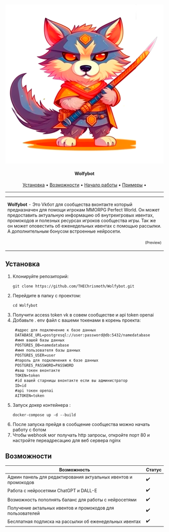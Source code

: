 ![alt Wolfybot](app/images/wolf.png)

<h4 align="center">Wolfybot</h4>

<p align="center">
  <a href="#installation">Установка</a> •
  <a href="#features">Возможности</a> •
  <a href="#usage">Начало работы</a> •
  <a href="#usage">Примеры</a> •
</p>

---

<table>
<tr>
<td>  

**Wolfybot** - Это Vkбот для сообщества вконтакте который предназначен для помощи игрокам MMORPG Perfect World. Он может предоставить актуальную информацию об внутреигровых ивентах, промокодов и полезных ресурсах игроков сообщества игры. Так же он может оповестить об еженедельных ивентах с помощью рассылки. А дополнительным бонусом встроенные нейросети.     

<p align="right">
<sub>(Preview)</sub>
</p>

</td>
</tr>
</table>

## Установка
1. Клонируйте репозиторий:
   ```
   git clone https://github.com/THEChrismoth/Wolfybot.git
   ```
2. Перейдите в папку с проектом:
   ```
   cd Wolfybot
   ```
3. Получити access token vk в совем сообществе и api token openai
4. Добавьте . env файл с вашеми токенами в корень проекта:
   ```
    #адрес для подключение к базе данных
    DATABASE_URL=postgresql://user:password@db:5432/namedatabase
    #имя вашей базы данных
    POSTGRES_DB=namedatabase
    #имя пользователя базы данных
    POSTGRES_USER=user
    #пароль для подключения к базе данных
    POSTGRES_PASSWORD=PASSWORD
    #ваш токен вконтакте
    TOKEN=token
    #id вашей старницы вконтакте если вы администратор
    ID=id
    #api токен openai
    AITOKEN=token
   ```
5. Запуск докер контейнера :
   ```
   docker-compose up -d --build
   ```
6. После запуска прейдя в сообщение сообщества можно начать работу с ботом
7. Чтобы webhook мог получать http запросы, откройте порт 80 и настройте переадресацию для веб сервера nginx

## Возможности

| Возможность                                                                                              | Статус |
|----------------------------------------------------------------------------------------------------------|--------|
| Админ панель для редактирования актуальных ивентов и промокодов                                          |✔️|
| Работа с нейросетями ChatGPT и DALL-E                                                                    |✔️|
| Возможность пополнять баланс для работы с нейросетями                                                    |✔️|
| Получение актальных ивентов и промокодов для пользователей                                               |✔️|
| Беслпатная подписка на рассылки об еженедельных ивентах                                                  |✔️|

